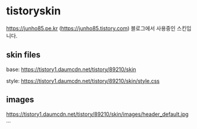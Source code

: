 # tistoryskin

https://junho85.pe.kr (https://junho85.tistory.com) 블로그에서 사용중인 스킨입니다.

## skin files
base: https://tistory1.daumcdn.net/tistory/89210/skin

style: https://tistory1.daumcdn.net/tistory/89210/skin/style.css

## images
https://tistory1.daumcdn.net/tistory/89210/skin/images/header_default.jpg
...